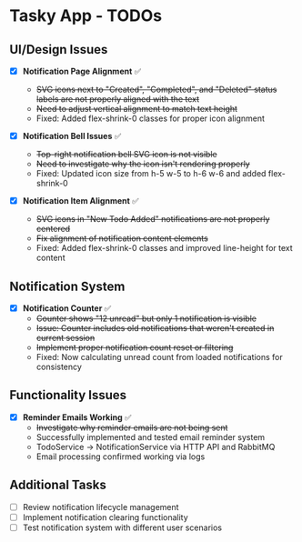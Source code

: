 # Tasky App - TODOs

## UI/Design Issues

- [x] **Notification Page Alignment** ✅
    - ~~SVG icons next to "Created", "Completed", and "Deleted" status labels are not properly aligned with the text~~
    - ~~Need to adjust vertical alignment to match text height~~
    - Fixed: Added flex-shrink-0 classes for proper icon alignment

- [x] **Notification Bell Issues** ✅
    - ~~Top-right notification bell SVG icon is not visible~~
    - ~~Need to investigate why the icon isn't rendering properly~~
    - Fixed: Updated icon size from h-5 w-5 to h-6 w-6 and added flex-shrink-0

- [x] **Notification Item Alignment** ✅
    - ~~SVG icons in "New Todo Added" notifications are not properly centered~~
    - ~~Fix alignment of notification content elements~~
    - Fixed: Added flex-shrink-0 classes and improved line-height for text content

## Notification System

- [x] **Notification Counter** ✅
    - ~~Counter shows "12 unread" but only 1 notification is visible~~
    - ~~Issue: Counter includes old notifications that weren't created in current session~~
    - ~~Implement proper notification count reset or filtering~~
    - Fixed: Now calculating unread count from loaded notifications for consistency

## Functionality Issues

- [x] **Reminder Emails Working** ✅
    - ~~Investigate why reminder emails are not being sent~~
    - Successfully implemented and tested email reminder system
    - TodoService → NotificationService via HTTP API and RabbitMQ
    - Email processing confirmed working via logs

## Additional Tasks

- [ ] Review notification lifecycle management
- [ ] Implement notification clearing functionality
- [ ] Test notification system with different user scenarios